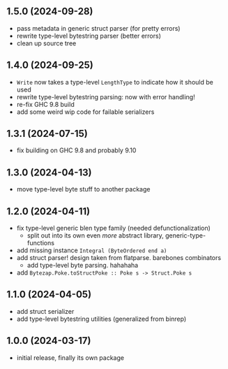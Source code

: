 ## 1.5.0 (2024-09-28)
* pass metadata in generic struct parser (for pretty errors)
* rewrite type-level bytestring parser (better errors)
* clean up source tree

## 1.4.0 (2024-09-25)
* `Write` now takes a type-level `LengthType` to indicate how it should be used
* rewrite type-level bytestring parsing: now with error handling!
* re-fix GHC 9.8 build
* add some weird wip code for failable serializers

## 1.3.1 (2024-07-15)
* fix building on GHC 9.8 and probably 9.10

## 1.3.0 (2024-04-13)
* move type-level byte stuff to another package

## 1.2.0 (2024-04-11)
* fix type-level generic blen type family (needed defunctionalization)
  * split out into its own even _more_ abstract library, generic-type-functions
* add missing instance `Integral (ByteOrdered end a)`
* add struct parser! design taken from flatparse. barebones combinators
  * add type-level byte parsing. hahahaha
* add `Bytezap.Poke.toStructPoke :: Poke s -> Struct.Poke s`

## 1.1.0 (2024-04-05)
* add struct serializer
* add type-level bytestring utilities (generalized from binrep)

## 1.0.0 (2024-03-17)
* initial release, finally its own package
